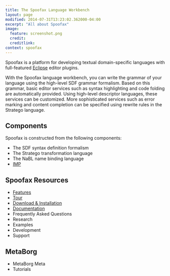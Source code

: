 ```yaml
---
title: The Spoofax Language Workbench 
layout: page
modified: 2014-07-31T13:23:02.362000-04:00
excerpt: "All about Spoofax"
image:
  feature: screenshot.png
  credit: 
  creditlink: 
context: spoofax
---
```


Spoofax is a platform for developing textual domain-specific languages with full-featured [Eclipse](http://eclipse.org) editor plugins.
 
With the Spoofax language workbench, you can write the grammar of your language using the high-level SDF  grammar formalism. Based on this grammar, basic editor services such as syntax highlighting and code folding are automatically provided. Using high-level descriptor languages, these services can be customized. More sophisticated services such as error marking and content completion can be specified using rewrite rules in the Stratego language.

## Components

Spoofax is constructed from the following components:

* The SDF syntax definition formalism
* The Stratego transformation language
* The NaBL name binding language
* [IMP](https://github.com/impulse-org)

## Spoofax Resources

* [Features](/spoofax/features)
* [Tour](/spoofax/tour)
* [Download & Installation](/download)
* [Documentation](/spoofax/documentation)
* Frequently Asked Questions
* Research
* Examples
* Development
* Support

## MetaBorg

* MetaBorg Meta
* Tutorials

